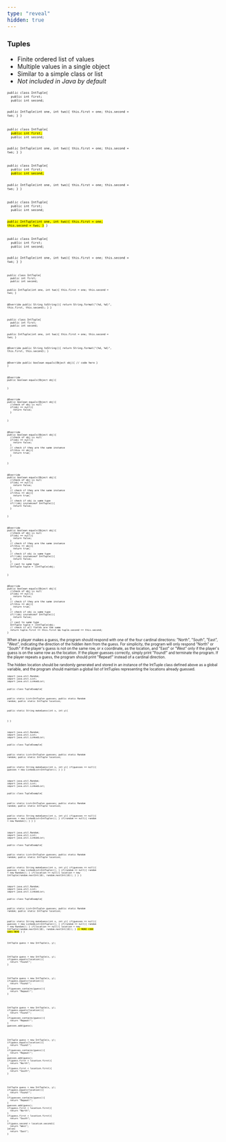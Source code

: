 ```yaml
---
type: "reveal"
hidden: true
---
```


<section>
  <h3>Tuples</h3>
  <ul>
    <li>Finite ordered list of values</li>
    <li>Multiple values in a single object</li>
    <li>Similar to a simple class or list</li>
    <li><i>Not included in Java by default</i></li>
  </ul>
</section>

<section>
  <div style="width: 100%">
    <pre class="stretch" style="font-size: .6em"><code class="java">public class IntTuple{
  public int first;
  public int second;

  public IntTuple(int one, int two){
    this.first = one;
    this.second = two;
  }
}</code></pre>
  </div>
</section>


<section>
  <div style="width: 100%">
    <pre class="stretch" style="font-size: .6em"><code class="java">public class IntTuple{
  <mark>public int first;</mark>
  public int second;

  public IntTuple(int one, int two){
    this.first = one;
    this.second = two;
  }
}</code></pre>
  </div>
</section>


<section>
  <div style="width: 100%">
    <pre class="stretch" style="font-size: .6em"><code class="java">public class IntTuple{
  public int first;
  <mark>public int second;</mark>

  public IntTuple(int one, int two){
    this.first = one;
    this.second = two;
  }
}</code></pre>
  </div>
</section>

<section>
  <div style="width: 100%">
    <pre class="stretch" style="font-size: .6em"><code class="java">public class IntTuple{
  public int first;
  public int second;

  <mark>public IntTuple(int one, int two){
    this.first = one;
    this.second = two;
  }</mark>
}</code></pre>
  </div>
</section>


<section>
  <div style="width: 100%">
    <pre class="stretch" style="font-size: .6em"><code class="java">public class IntTuple{
  public int first;
  public int second;

  public IntTuple(int one, int two){
    this.first = one;
    this.second = two;
  }
}</code></pre>
  </div>
</section>


<section>
  <div style="width: 100%">
    <pre class="stretch" style="font-size: .5em"><code class="java">public class IntTuple{
  public int first;
  public int second;

  public IntTuple(int one, int two){
    this.first = one;
    this.second = two;
  }

  @Override
  public String toString(){
    return String.format("(%d, %d)", this.first, this.second);
  }
}</code></pre>
  </div>
</section>


<section>
  <div style="width: 100%">
    <pre class="stretch" style="font-size: .5em"><code class="java">public class IntTuple{
  public int first;
  public int second;

  public IntTuple(int one, int two){
    this.first = one;
    this.second = two;
  }

  @Override
  public String toString(){
    return String.format("(%d, %d)", this.first, this.second);
  }

  @Override
  public boolean equals(Object obj){
    // code here
  }
}</code></pre>
  </div>
</section>


<section>
  <div style="width: 100%">
    <pre class="stretch" style="font-size: .47em"><code class="java">@Override
public boolean equals(Object obj){
















}</code></pre>
  </div>
</section>


<section>
  <div style="width: 100%">
    <pre class="stretch" style="font-size: .47em"><code class="java">@Override
public boolean equals(Object obj){
  //check of obj is null
  if(obj == null){
    return false;
  }












}</code></pre>
  </div>
</section>


<section>
  <div style="width: 100%">
    <pre class="stretch" style="font-size: .47em"><code class="java">@Override
public boolean equals(Object obj){
  //check of obj is null
  if(obj == null){
    return false;
  }
  // check if they are the same instance
  if(this == obj){
    return true;
  }








}</code></pre>
  </div>
</section>

<section>
  <div style="width: 100%">
    <pre class="stretch" style="font-size: .47em"><code class="java">@Override
public boolean equals(Object obj){
  //check of obj is null
  if(obj == null){
    return false;
  }
  // check if they are the same instance
  if(this == obj){
    return true;
  }
  // check if obj is same type
  if(!(obj instanceof IntTuple)){
    return false;
  }




}</code></pre>
  </div>
</section>

<section>
  <div style="width: 100%">
    <pre class="stretch" style="font-size: .47em"><code class="java">@Override
public boolean equals(Object obj){
  //check of obj is null
  if(obj == null){
    return false;
  }
  // check if they are the same instance
  if(this == obj){
    return true;
  }
  // check if obj is same type
  if(!(obj instanceof IntTuple)){
    return false;
  }
  // cast to same type
  IntTuple tuple = (IntTuple)obj;


}</code></pre>
  </div>
</section>

<section>
  <div style="width: 100%">
    <pre class="stretch" style="font-size: .47em"><code class="java">@Override
public boolean equals(Object obj){
  //check of obj is null
  if(obj == null){
    return false;
  }
  // check if they are the same instance
  if(this == obj){
    return true;
  }
  // check if obj is same type
  if(!(obj instanceof IntTuple)){
    return false;
  }
  // cast to same type
  IntTuple tuple = (IntTuple)obj;
  // check if all fields are the same
  return tuple.first == this.first && tuple.second == this.second;
}</code></pre>
  </div>
</section>




<section>
  <p style="font-size: .6em">When a player makes a guess, the program should respond with one of the four cardinal directions: "North", "South", "East", "West", indicating the direction of the hidden item from the guess. For simplicity, the program will only respond "North" or "South" if the player's guess is not on the same row, or x coordinate, as the location, and "East" or "West" only if the player's guess is on the same row as the location. If the player guesses correctly, simply print "Found!" and terminate the program. If the player repeats a guess, the program should print "Repeat!" instead of a cardinal direction.</p>
  <p style="font-size: .6em">The hidden location should be randomly generated and stored in an instance of the IntTuple class defined above as a global variable, and the program should maintain a global list of IntTuples representing the locations already guessed.</p>
</section>

<section>
  <div style="width: 100%">
    <pre class="stretch" style="font-size: .44em"><code class="java">import java.util.Random;
import java.util.List;
import java.util.LinkedList;

public class TupleExample{

  public static List&lt;IntTuple> guesses;
  public static Random random;
  public static IntTuple location;

  public static String makeGuess(int x, int y){

  }
}</code></pre>
  </div>
</section>


<section>
  <div style="width: 100%">
    <pre class="stretch" style="font-size: .44em"><code class="java">import java.util.Random;
import java.util.List;
import java.util.LinkedList;

public class TupleExample{

  public static List&lt;IntTuple> guesses;
  public static Random random;
  public static IntTuple location;

  public static String makeGuess(int x, int y){
    if(guesses == null){
      guesses = new LinkedList&lt;IntTuple>();
    }
  }
}</code></pre>
  </div>
</section>

<section>
  <div style="width: 100%">
    <pre class="stretch" style="font-size: .44em"><code class="java">import java.util.Random;
import java.util.List;
import java.util.LinkedList;

public class TupleExample{

  public static List&lt;IntTuple> guesses;
  public static Random random;
  public static IntTuple location;

  public static String makeGuess(int x, int y){
    if(guesses == null){
      guesses = new LinkedList&lt;IntTuple>();
    }
    if(random == null){
      random = new Random();
    }
  }
}</code></pre>
  </div>
</section>

<section>
  <div style="width: 100%">
    <pre class="stretch" style="font-size: .44em"><code class="java">import java.util.Random;
import java.util.List;
import java.util.LinkedList;

public class TupleExample{

  public static List&lt;IntTuple> guesses;
  public static Random random;
  public static IntTuple location;

  public static String makeGuess(int x, int y){
    if(guesses == null){
      guesses = new LinkedList&lt;IntTuple>();
    }
    if(random == null){
      random = new Random();
    }
    if(location == null){
      location = new IntTuple(random.nextInt(10), random.nextInt(10));
    }
  }
}</code></pre>
  </div>
</section>



<section>
  <div style="width: 100%">
    <pre class="stretch" style="font-size: .44em"><code class="java">import java.util.Random;
import java.util.List;
import java.util.LinkedList;

public class TupleExample{

  public static List&lt;IntTuple> guesses;
  public static Random random;
  public static IntTuple location;

  public static String makeGuess(int x, int y){
    if(guesses == null){
      guesses = new LinkedList&lt;IntTuple>();
    }
    if(random == null){
      random = new Random();
    }
    if(location == null){
      location = new IntTuple(random.nextInt(10), random.nextInt(10));
    }
    <mark>// MORE CODE GOES HERE</mark>
  }
}</code></pre>
  </div>
</section>

<section>
  <div style="width: 100%">
    <pre class="stretch" style="font-size: .44em"><code class="java">IntTuple guess = new IntTuple(x, y);


















</code></pre>
  </div>
</section>

<section>
  <div style="width: 100%">
    <pre class="stretch" style="font-size: .44em"><code class="java">IntTuple guess = new IntTuple(x, y);
if(guess.equals(location)){
  return "Found!";
}















</code></pre>
  </div>
</section>

<section>
  <div style="width: 100%">
    <pre class="stretch" style="font-size: .44em"><code class="java">IntTuple guess = new IntTuple(x, y);
if(guess.equals(location)){
  return "Found!";
}
if(guesses.contains(guess)){
  return "Repeat!";
}












</code></pre>
  </div>
</section>

<section>
  <div style="width: 100%">
    <pre class="stretch" style="font-size: .44em"><code class="java">IntTuple guess = new IntTuple(x, y);
if(guess.equals(location)){
  return "Found!";
}
if(guesses.contains(guess)){
  return "Repeat!";
}
guesses.add(guess);











</code></pre>
  </div>
</section>

<section>
  <div style="width: 100%">
    <pre class="stretch" style="font-size: .44em"><code class="java">IntTuple guess = new IntTuple(x, y);
if(guess.equals(location)){
  return "Found!";
}
if(guesses.contains(guess)){
  return "Repeat!";
}
guesses.add(guess);
if(guess.first > location.first){
  return "North";
}
if(guess.first &lt; location.first){
  return "South";
}





</code></pre>
  </div>
</section>

<section>
  <div style="width: 100%">
    <pre class="stretch" style="font-size: .44em"><code class="java">IntTuple guess = new IntTuple(x, y);
if(guess.equals(location)){
  return "Found!";
}
if(guesses.contains(guess)){
  return "Repeat!";
}
guesses.add(guess);
if(guess.first > location.first){
  return "North";
}
if(guess.first &lt; location.first){
  return "South";
}
if(guess.second > location.second){
  return "West";
}else{
  return "East";
}
</code></pre>
  </div>
</section>
